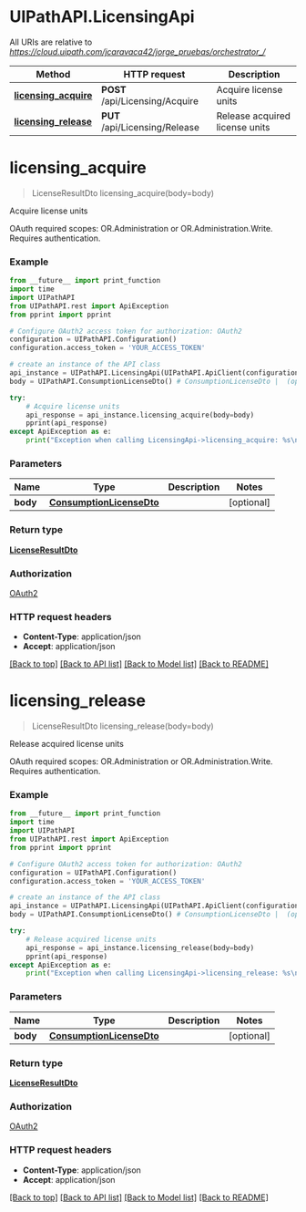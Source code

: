 # UIPathAPI.LicensingApi

All URIs are relative to *https://cloud.uipath.com/jcaravaca42/jorge_pruebas/orchestrator_/*

Method | HTTP request | Description
------------- | ------------- | -------------
[**licensing_acquire**](LicensingApi.md#licensing_acquire) | **POST** /api/Licensing/Acquire | Acquire license units
[**licensing_release**](LicensingApi.md#licensing_release) | **PUT** /api/Licensing/Release | Release acquired license units


# **licensing_acquire**
> LicenseResultDto licensing_acquire(body=body)

Acquire license units

OAuth required scopes: OR.Administration or OR.Administration.Write.  Requires authentication.

### Example
```python
from __future__ import print_function
import time
import UIPathAPI
from UIPathAPI.rest import ApiException
from pprint import pprint

# Configure OAuth2 access token for authorization: OAuth2
configuration = UIPathAPI.Configuration()
configuration.access_token = 'YOUR_ACCESS_TOKEN'

# create an instance of the API class
api_instance = UIPathAPI.LicensingApi(UIPathAPI.ApiClient(configuration))
body = UIPathAPI.ConsumptionLicenseDto() # ConsumptionLicenseDto |  (optional)

try:
    # Acquire license units
    api_response = api_instance.licensing_acquire(body=body)
    pprint(api_response)
except ApiException as e:
    print("Exception when calling LicensingApi->licensing_acquire: %s\n" % e)
```

### Parameters

Name | Type | Description  | Notes
------------- | ------------- | ------------- | -------------
 **body** | [**ConsumptionLicenseDto**](ConsumptionLicenseDto.md)|  | [optional] 

### Return type

[**LicenseResultDto**](LicenseResultDto.md)

### Authorization

[OAuth2](../README.md#OAuth2)

### HTTP request headers

 - **Content-Type**: application/json
 - **Accept**: application/json

[[Back to top]](#) [[Back to API list]](../README.md#documentation-for-api-endpoints) [[Back to Model list]](../README.md#documentation-for-models) [[Back to README]](../README.md)

# **licensing_release**
> LicenseResultDto licensing_release(body=body)

Release acquired license units

OAuth required scopes: OR.Administration or OR.Administration.Write.  Requires authentication.

### Example
```python
from __future__ import print_function
import time
import UIPathAPI
from UIPathAPI.rest import ApiException
from pprint import pprint

# Configure OAuth2 access token for authorization: OAuth2
configuration = UIPathAPI.Configuration()
configuration.access_token = 'YOUR_ACCESS_TOKEN'

# create an instance of the API class
api_instance = UIPathAPI.LicensingApi(UIPathAPI.ApiClient(configuration))
body = UIPathAPI.ConsumptionLicenseDto() # ConsumptionLicenseDto |  (optional)

try:
    # Release acquired license units
    api_response = api_instance.licensing_release(body=body)
    pprint(api_response)
except ApiException as e:
    print("Exception when calling LicensingApi->licensing_release: %s\n" % e)
```

### Parameters

Name | Type | Description  | Notes
------------- | ------------- | ------------- | -------------
 **body** | [**ConsumptionLicenseDto**](ConsumptionLicenseDto.md)|  | [optional] 

### Return type

[**LicenseResultDto**](LicenseResultDto.md)

### Authorization

[OAuth2](../README.md#OAuth2)

### HTTP request headers

 - **Content-Type**: application/json
 - **Accept**: application/json

[[Back to top]](#) [[Back to API list]](../README.md#documentation-for-api-endpoints) [[Back to Model list]](../README.md#documentation-for-models) [[Back to README]](../README.md)

